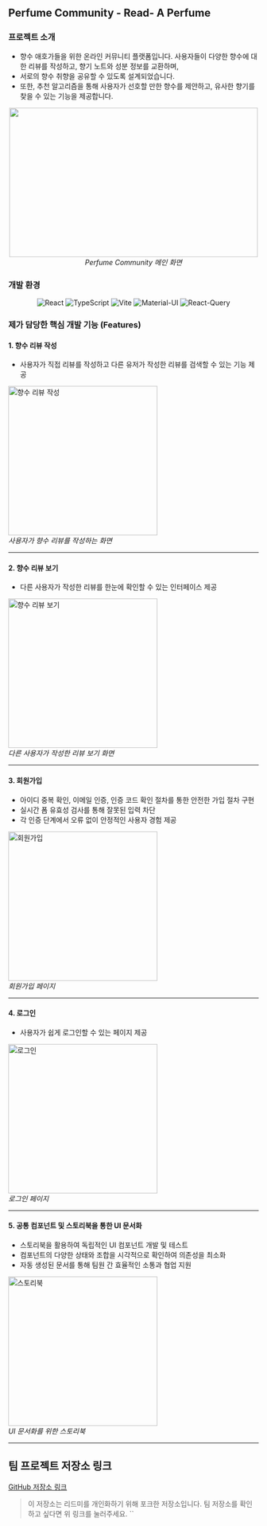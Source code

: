 ## Perfume Community - Read- A Perfume

### 프로젝트 소개

-  향수 애호가들을 위한 온라인 커뮤니티 플랫폼입니다. 사용자들이 다양한 향수에 대한 리뷰를 작성하고, 향기 노트와 성분 정보를 교환하며,
-  서로의 향수 취향을 공유할 수 있도록 설계되었습니다.
-  또한, 추천 알고리즘을 통해 사용자가 선호할 만한 향수를 제안하고, 유사한 향기를 찾을 수 있는 기능을 제공합니다.

<p align="center">
  <img src="https://github.com/read-a-perfume/frontend/assets/71584114/f56a95ad-6095-45c1-a631-e20366554f66" width="500px" height="300px"/>  
  <br>
  <em>Perfume Community 메인 화면</em>
</p>

### 개발 환경

<p align="center">
  <img src="https://img.shields.io/badge/React-61DAFB?style=for-the-badge&logo=react&logoColor=white" alt="React"/>
  <img src="https://img.shields.io/badge/TypeScript-3178C6?style=for-the-badge&logo=typescript&logoColor=white" alt="TypeScript"/>
  <img src="https://img.shields.io/badge/Vite-646CFF?style=for-the-badge&logo=vite&logoColor=white" alt="Vite"/>
  <img src="https://img.shields.io/badge/Material--UI-0081CB?style=for-the-badge&logo=mui&logoColor=white" alt="Material-UI"/>
  <img src="https://img.shields.io/badge/React--Query-FF4154?style=for-the-badge&logo=react-query&logoColor=white" alt="React-Query"/>
</p>


### 제가 담당한 핵심 개발 기능 (Features)

#### 1. 향수 리뷰 작성

- 사용자가 직접 리뷰를 작성하고 다른 유저가 작성한 리뷰를 검색할 수 있는 기능 제공

<p align="left">
  <img src="https://github.com/gn753/frontend/assets/71584114/b3833877-8c54-4d15-9c07-ae3104e14037" alt="향수 리뷰 작성" width="300">
  <br>
  <em>사용자가 향수 리뷰를 작성하는 화면</em>
</p>

---

#### 2. 향수 리뷰 보기

- 다른 사용자가 작성한 리뷰를 한눈에 확인할 수 있는 인터페이스 제공

<p align="left">
  <img src="https://github.com/user-attachments/assets/360f1e8d-fa02-4a48-9cbe-e28d747c30f0" alt="향수 리뷰 보기" width="300">
  <br>
  <em>다른 사용자가 작성한 리뷰 보기 화면</em>
</p>

---

#### 3. 회원가입

- 아이디 중복 확인, 이메일 인증, 인증 코드 확인 절차를 통한 안전한 가입 절차 구현
- 실시간 폼 유효성 검사를 통해 잘못된 입력 차단
- 각 인증 단계에서 오류 없이 안정적인 사용자 경험 제공

<p align="left">
  <img src="https://github.com/user-attachments/assets/4581dbc3-9c8b-422a-a592-b6ef9801c259" alt="회원가입" width="300">
  <br>
  <em>회원가입 페이지</em>
</p>

---

#### 4. 로그인

- 사용자가 쉽게 로그인할 수 있는 페이지 제공

<p align="left">
  <img src="https://github.com/gn753/frontend/assets/71584114/f16476a3-9ef7-48f5-9c7a-bb65f8ccf75b" alt="로그인" width="300">
  <br>
  <em>로그인 페이지</em>
</p>

---

#### 5. 공통 컴포넌트 및 스토리북을 통한 UI 문서화

- 스토리북을 활용하여 독립적인 UI 컴포넌트 개발 및 테스트
- 컴포넌트의 다양한 상태와 조합을 시각적으로 확인하여 의존성을 최소화
- 자동 생성된 문서를 통해 팀원 간 효율적인 소통과 협업 지원

<p align="left">
  <img src="https://github.com/user-attachments/assets/071d943c-029f-42be-9bcd-6818ce2aba7c" alt="스토리북" width="300">
  <br>
  <em>UI 문서화를 위한 스토리북</em>
</p>

---

## 팀 프로젝트 저장소 링크

[GitHub 저장소 링크](https://github.com/read-a-perfume/frontend)

> 이 저장소는 리드미를 개인화하기 위해 포크한 저장소입니다. 팀 저장소를 확인하고 싶다면 위 링크를 눌러주세요.
``
